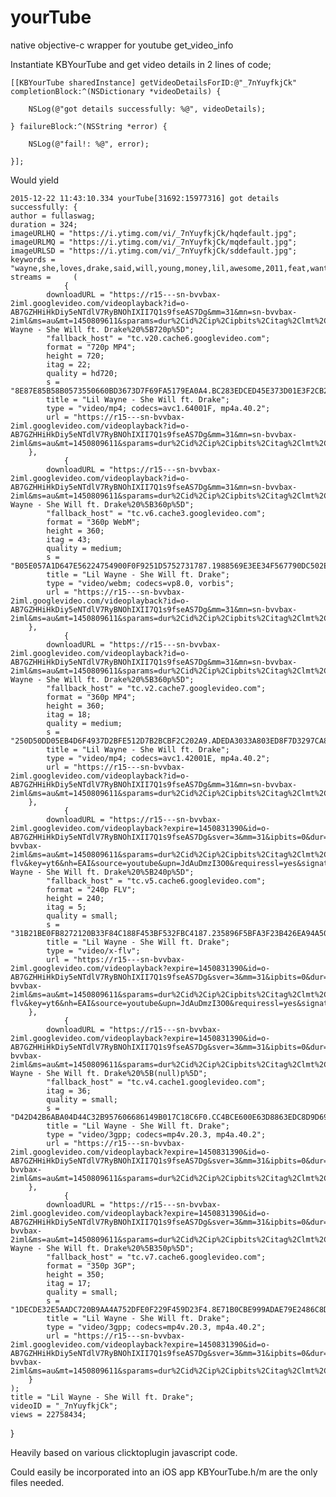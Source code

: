 # yourTube
native objective-c wrapper for youtube get_video_info

Instantiate KBYourTube and get video details in 2 lines of code;

    [[KBYourTube sharedInstance] getVideoDetailsForID:@"_7nYuyfkjCk" completionBlock:^(NSDictionary *videoDetails) {
    
        NSLog(@"got details successfully: %@", videoDetails);
    
    } failureBlock:^(NSString *error) {

        NSLog(@"fail!: %@", error);

    }];
    
Would yield
    
    2015-12-22 11:43:10.334 yourTube[31692:15977316] got details successfully: {
    author = fullaswag;
    duration = 324;
    imageURLHQ = "https://i.ytimg.com/vi/_7nYuyfkjCk/hqdefault.jpg";
    imageURLMQ = "https://i.ytimg.com/vi/_7nYuyfkjCk/mqdefault.jpg";
    imageURLSD = "https://i.ytimg.com/vi/_7nYuyfkjCk/sddefault.jpg";
    keywords = "wayne,she,loves,drake,said,will,young,money,lil,awesome,2011,feat,wants,everybody,cool,got,funny,remix";
    streams =     (
                {
            downloadURL = "https://r15---sn-bvvbax-2iml.googlevideo.com/videoplayback?id=o-AB7GZHHiHkDiy5eNTdlV7RyBNOhIXII7Q1s9fseAS7Dg&mm=31&mn=sn-bvvbax-2iml&ms=au&mt=1450809611&sparams=dur%2Cid%2Cip%2Cipbits%2Citag%2Clmt%2Cmime%2Cmm%2Cmn%2Cms%2Cmv%2Cnh%2Cpl%2Cratebypass%2Crequiressl%2Csource%2Cupn%2Cexpire&mv=m&ip=xx&itag=22&pl=16&upn=JdAuDmzI3O0&source=youtube&expire=1450831390&sver=3&ipbits=0&dur=323.895&lmt=1417236324599143&ratebypass=yes&fexp=9416126%2C9420452%2C9422596%2C9423662%2C9424859&mime=video%2Fmp4&key=yt6&nh=EAI&requiressl=yes&signature=AE85B58B0583550660BD3673D7F69FA5179E70A4.BC283EDCED45E373D01E3F2CB2A884B8F193470B&title=Lil Wayne - She Will ft. Drake%20%5B720p%5D";
            "fallback_host" = "tc.v20.cache6.googlevideo.com";
            format = "720p MP4";
            height = 720;
            itag = 22;
            quality = hd720;
            s = "8E87E85B58B0573550660BD3673D7F69FA5179EA0A4.BC283EDCED45E373D01E3F2CB2A884B8F1934B07B07";
            title = "Lil Wayne - She Will ft. Drake";
            type = "video/mp4; codecs=avc1.64001F, mp4a.40.2";
            url = "https://r15---sn-bvvbax-2iml.googlevideo.com/videoplayback?id=o-AB7GZHHiHkDiy5eNTdlV7RyBNOhIXII7Q1s9fseAS7Dg&mm=31&mn=sn-bvvbax-2iml&ms=au&mt=1450809611&sparams=dur%2Cid%2Cip%2Cipbits%2Citag%2Clmt%2Cmime%2Cmm%2Cmn%2Cms%2Cmv%2Cnh%2Cpl%2Cratebypass%2Crequiressl%2Csource%2Cupn%2Cexpire&mv=m&ip=xx&itag=22&pl=16&upn=JdAuDmzI3O0&source=youtube&expire=1450831390&sver=3&ipbits=0&dur=323.895&lmt=1417236324599143&ratebypass=yes&fexp=9416126%2C9420452%2C9422596%2C9423662%2C9424859&mime=video%2Fmp4&key=yt6&nh=EAI&requiressl=yes&signature=AE85B58B0583550660BD3673D7F69FA5179E70A4.BC283EDCED45E373D01E3F2CB2A884B8F193470B";
        },
                {
            downloadURL = "https://r15---sn-bvvbax-2iml.googlevideo.com/videoplayback?id=o-AB7GZHHiHkDiy5eNTdlV7RyBNOhIXII7Q1s9fseAS7Dg&mm=31&mn=sn-bvvbax-2iml&ms=au&mt=1450809611&sparams=dur%2Cid%2Cip%2Cipbits%2Citag%2Clmt%2Cmime%2Cmm%2Cmn%2Cms%2Cmv%2Cnh%2Cpl%2Cratebypass%2Crequiressl%2Csource%2Cupn%2Cexpire&mv=m&ip=xx&itag=43&pl=16&upn=JdAuDmzI3O0&source=youtube&expire=1450831390&sver=3&ipbits=0&dur=0.000&lmt=1314629037323189&ratebypass=yes&fexp=9416126%2C9420452%2C9422596%2C9423662%2C9424859&mime=video%2Fwebm&key=yt6&nh=EAI&requiressl=yes&signature=1057A1D647B56224754900F0F9251D575273E787.1988569E3EE34F567790DC502EA163FB8BE01E35&title=Lil Wayne - She Will ft. Drake%20%5B360p%5D";
            "fallback_host" = "tc.v6.cache3.googlevideo.com";
            format = "360p WebM";
            height = 360;
            itag = 43;
            quality = medium;
            s = "B05E057A1D647E56224754900F0F9251D5752731787.1988569E3EE34F567790DC502EA163FB8BE0153E53E";
            title = "Lil Wayne - She Will ft. Drake";
            type = "video/webm; codecs=vp8.0, vorbis";
            url = "https://r15---sn-bvvbax-2iml.googlevideo.com/videoplayback?id=o-AB7GZHHiHkDiy5eNTdlV7RyBNOhIXII7Q1s9fseAS7Dg&mm=31&mn=sn-bvvbax-2iml&ms=au&mt=1450809611&sparams=dur%2Cid%2Cip%2Cipbits%2Citag%2Clmt%2Cmime%2Cmm%2Cmn%2Cms%2Cmv%2Cnh%2Cpl%2Cratebypass%2Crequiressl%2Csource%2Cupn%2Cexpire&mv=m&ip=xx&itag=43&pl=16&upn=JdAuDmzI3O0&source=youtube&expire=1450831390&sver=3&ipbits=0&dur=0.000&lmt=1314629037323189&ratebypass=yes&fexp=9416126%2C9420452%2C9422596%2C9423662%2C9424859&mime=video%2Fwebm&key=yt6&nh=EAI&requiressl=yes&signature=1057A1D647B56224754900F0F9251D575273E787.1988569E3EE34F567790DC502EA163FB8BE01E35";
        },
                {
            downloadURL = "https://r15---sn-bvvbax-2iml.googlevideo.com/videoplayback?id=o-AB7GZHHiHkDiy5eNTdlV7RyBNOhIXII7Q1s9fseAS7Dg&mm=31&mn=sn-bvvbax-2iml&ms=au&mt=1450809611&sparams=dur%2Cid%2Cip%2Cipbits%2Citag%2Clmt%2Cmime%2Cmm%2Cmn%2Cms%2Cmv%2Cnh%2Cpl%2Cratebypass%2Crequiressl%2Csource%2Cupn%2Cexpire&mv=m&ip=xx&itag=18&pl=16&upn=JdAuDmzI3O0&source=youtube&expire=1450831390&sver=3&ipbits=0&dur=323.895&lmt=1417236323829380&ratebypass=yes&fexp=9416126%2C9420452%2C9422596%2C9423662%2C9424859&mime=video%2Fmp4&key=yt6&nh=EAI&requiressl=yes&signature=050DD05EB426F4937D2BFE512D7B2BCBF2C2D2A9.ADEDA3033A803ED8F7D3297CA89773B09169AAF8&title=Lil Wayne - She Will ft. Drake%20%5B360p%5D";
            "fallback_host" = "tc.v2.cache7.googlevideo.com";
            format = "360p MP4";
            height = 360;
            itag = 18;
            quality = medium;
            s = "250D50DD05EB4D6F4937D2BFE512D7B2BCBF2C202A9.ADEDA3033A803ED8F7D3297CA89773B09169A8FA8FA";
            title = "Lil Wayne - She Will ft. Drake";
            type = "video/mp4; codecs=avc1.42001E, mp4a.40.2";
            url = "https://r15---sn-bvvbax-2iml.googlevideo.com/videoplayback?id=o-AB7GZHHiHkDiy5eNTdlV7RyBNOhIXII7Q1s9fseAS7Dg&mm=31&mn=sn-bvvbax-2iml&ms=au&mt=1450809611&sparams=dur%2Cid%2Cip%2Cipbits%2Citag%2Clmt%2Cmime%2Cmm%2Cmn%2Cms%2Cmv%2Cnh%2Cpl%2Cratebypass%2Crequiressl%2Csource%2Cupn%2Cexpire&mv=m&ip=xx&itag=18&pl=16&upn=JdAuDmzI3O0&source=youtube&expire=1450831390&sver=3&ipbits=0&dur=323.895&lmt=1417236323829380&ratebypass=yes&fexp=9416126%2C9420452%2C9422596%2C9423662%2C9424859&mime=video%2Fmp4&key=yt6&nh=EAI&requiressl=yes&signature=050DD05EB426F4937D2BFE512D7B2BCBF2C2D2A9.ADEDA3033A803ED8F7D3297CA89773B09169AAF8";
        },
                {
            downloadURL = "https://r15---sn-bvvbax-2iml.googlevideo.com/videoplayback?expire=1450831390&id=o-AB7GZHHiHkDiy5eNTdlV7RyBNOhIXII7Q1s9fseAS7Dg&sver=3&mm=31&ipbits=0&dur=323.866&mn=sn-bvvbax-2iml&ms=au&mt=1450809611&sparams=dur%2Cid%2Cip%2Cipbits%2Citag%2Clmt%2Cmime%2Cmm%2Cmn%2Cms%2Cmv%2Cnh%2Cpl%2Crequiressl%2Csource%2Cupn%2Cexpire&mv=m&lmt=1394255591390341&ip=xx&itag=5&fexp=9416126%2C9420452%2C9422596%2C9423662%2C9424859&pl=16&mime=video%2Fx-flv&key=yt6&nh=EAI&source=youtube&upn=JdAuDmzI3O0&requiressl=yes&signature=41BE0FB8273120B33F84C188F453BF532FBC2187.235896F5BFA3F23B426EA94A509E57E38FE36F16&title=Lil Wayne - She Will ft. Drake%20%5B240p%5D";
            "fallback_host" = "tc.v5.cache6.googlevideo.com";
            format = "240p FLV";
            height = 240;
            itag = 5;
            quality = small;
            s = "31B21BE0FB8272120B33F84C188F453BF532FBC4187.235896F5BFA3F23B426EA94A509E57E38FE3661F61F";
            title = "Lil Wayne - She Will ft. Drake";
            type = "video/x-flv";
            url = "https://r15---sn-bvvbax-2iml.googlevideo.com/videoplayback?expire=1450831390&id=o-AB7GZHHiHkDiy5eNTdlV7RyBNOhIXII7Q1s9fseAS7Dg&sver=3&mm=31&ipbits=0&dur=323.866&mn=sn-bvvbax-2iml&ms=au&mt=1450809611&sparams=dur%2Cid%2Cip%2Cipbits%2Citag%2Clmt%2Cmime%2Cmm%2Cmn%2Cms%2Cmv%2Cnh%2Cpl%2Crequiressl%2Csource%2Cupn%2Cexpire&mv=m&lmt=1394255591390341&ip=xx&itag=5&fexp=9416126%2C9420452%2C9422596%2C9423662%2C9424859&pl=16&mime=video%2Fx-flv&key=yt6&nh=EAI&source=youtube&upn=JdAuDmzI3O0&requiressl=yes&signature=41BE0FB8273120B33F84C188F453BF532FBC2187.235896F5BFA3F23B426EA94A509E57E38FE36F16";
        },
                {
            downloadURL = "https://r15---sn-bvvbax-2iml.googlevideo.com/videoplayback?expire=1450831390&id=o-AB7GZHHiHkDiy5eNTdlV7RyBNOhIXII7Q1s9fseAS7Dg&sver=3&mm=31&ipbits=0&dur=323.964&mn=sn-bvvbax-2iml&ms=au&mt=1450809611&sparams=dur%2Cid%2Cip%2Cipbits%2Citag%2Clmt%2Cmime%2Cmm%2Cmn%2Cms%2Cmv%2Cnh%2Cpl%2Crequiressl%2Csource%2Cupn%2Cexpire&mv=m&lmt=1429001118026615&ip=xx&itag=36&fexp=9416126%2C9420452%2C9422596%2C9423662%2C9424859&pl=16&mime=video%2F3gpp&key=yt6&nh=EAI&source=youtube&upn=JdAuDmzI3O0&requiressl=yes&signature=C42B6ABA04D44C32B957606686149B017C18D6F0.CC4BCE600E63D8863EDC8D9D697EDAB2122F3EF7&title=Lil Wayne - She Will ft. Drake%20%5B(null)p%5D";
            "fallback_host" = "tc.v4.cache1.googlevideo.com";
            itag = 36;
            quality = small;
            s = "D42D42B6ABA04D44C32B957606686149B017C18C6F0.CC4BCE600E63D8863EDC8D9D697EDAB2122F37FE7FE";
            title = "Lil Wayne - She Will ft. Drake";
            type = "video/3gpp; codecs=mp4v.20.3, mp4a.40.2";
            url = "https://r15---sn-bvvbax-2iml.googlevideo.com/videoplayback?expire=1450831390&id=o-AB7GZHHiHkDiy5eNTdlV7RyBNOhIXII7Q1s9fseAS7Dg&sver=3&mm=31&ipbits=0&dur=323.964&mn=sn-bvvbax-2iml&ms=au&mt=1450809611&sparams=dur%2Cid%2Cip%2Cipbits%2Citag%2Clmt%2Cmime%2Cmm%2Cmn%2Cms%2Cmv%2Cnh%2Cpl%2Crequiressl%2Csource%2Cupn%2Cexpire&mv=m&lmt=1429001118026615&ip=xx&itag=36&fexp=9416126%2C9420452%2C9422596%2C9423662%2C9424859&pl=16&mime=video%2F3gpp&key=yt6&nh=EAI&source=youtube&upn=JdAuDmzI3O0&requiressl=yes&signature=C42B6ABA04D44C32B957606686149B017C18D6F0.CC4BCE600E63D8863EDC8D9D697EDAB2122F3EF7";
        },
                {
            downloadURL = "https://r15---sn-bvvbax-2iml.googlevideo.com/videoplayback?expire=1450831390&id=o-AB7GZHHiHkDiy5eNTdlV7RyBNOhIXII7Q1s9fseAS7Dg&sver=3&mm=31&ipbits=0&dur=323.964&mn=sn-bvvbax-2iml&ms=au&mt=1450809611&sparams=dur%2Cid%2Cip%2Cipbits%2Citag%2Clmt%2Cmime%2Cmm%2Cmn%2Cms%2Cmv%2Cnh%2Cpl%2Crequiressl%2Csource%2Cupn%2Cexpire&mv=m&lmt=1394255352494745&ip=xx&itag=17&fexp=9416126%2C9420452%2C9422596%2C9423662%2C9424859&pl=16&mime=video%2F3gpp&key=yt6&nh=EAI&source=youtube&upn=JdAuDmzI3O0&requiressl=yes&signature=2DE32E5AAD1720B9AA4A752DFE0F229F459DC3F4.8E71B0CBE999ADAE79E2486C8DA26FBF6FCF1465&title=Lil Wayne - She Will ft. Drake%20%5B350p%5D";
            "fallback_host" = "tc.v7.cache6.googlevideo.com";
            format = "350p 3GP";
            height = 350;
            itag = 17;
            quality = small;
            s = "1DECDE32E5AADC720B9AA4A752DFE0F229F459D23F4.8E71B0CBE999ADAE79E2486C8DA26FBF6FCF1564564";
            title = "Lil Wayne - She Will ft. Drake";
            type = "video/3gpp; codecs=mp4v.20.3, mp4a.40.2";
            url = "https://r15---sn-bvvbax-2iml.googlevideo.com/videoplayback?expire=1450831390&id=o-AB7GZHHiHkDiy5eNTdlV7RyBNOhIXII7Q1s9fseAS7Dg&sver=3&mm=31&ipbits=0&dur=323.964&mn=sn-bvvbax-2iml&ms=au&mt=1450809611&sparams=dur%2Cid%2Cip%2Cipbits%2Citag%2Clmt%2Cmime%2Cmm%2Cmn%2Cms%2Cmv%2Cnh%2Cpl%2Crequiressl%2Csource%2Cupn%2Cexpire&mv=m&lmt=1394255352494745&ip=xx&itag=17&fexp=9416126%2C9420452%2C9422596%2C9423662%2C9424859&pl=16&mime=video%2F3gpp&key=yt6&nh=EAI&source=youtube&upn=JdAuDmzI3O0&requiressl=yes&signature=2DE32E5AAD1720B9AA4A752DFE0F229F459DC3F4.8E71B0CBE999ADAE79E2486C8DA26FBF6FCF1465";
        }
    );
    title = "Lil Wayne - She Will ft. Drake";
    videoID = "_7nYuyfkjCk";
    views = 22758434;
}


    

Heavily based on various clicktoplugin javascript code.

Could easily be incorporated into an iOS app KBYourTube.h/m are the only files needed.

